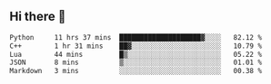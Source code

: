 ## Hi there 👋

<!--START_SECTION:waka-->

```txt
Python     11 hrs 37 mins  ████████████████████▓░░░░   82.12 %
C++        1 hr 31 mins    ██▓░░░░░░░░░░░░░░░░░░░░░░   10.79 %
Lua        44 mins         █▒░░░░░░░░░░░░░░░░░░░░░░░   05.22 %
JSON       8 mins          ▒░░░░░░░░░░░░░░░░░░░░░░░░   01.01 %
Markdown   3 mins          ░░░░░░░░░░░░░░░░░░░░░░░░░   00.38 %
```

<!--END_SECTION:waka-->
